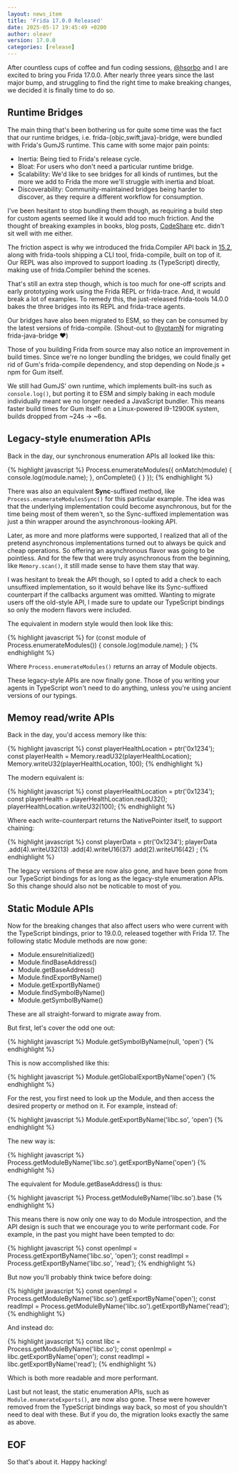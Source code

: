 ```yaml
---
layout: news_item
title: 'Frida 17.0.0 Released'
date: 2025-05-17 19:45:49 +0200
author: oleavr
version: 17.0.0
categories: [release]
---
```


After countless cups of coffee and fun coding sessions, [@hsorbo][] and I are
excited to bring you Frida 17.0.0. After nearly three years since the last major
bump, and struggling to find the right time to make breaking changes, we decided
it is finally time to do so.

## Runtime Bridges

The main thing that's been bothering us for quite some time was the fact that
our runtime bridges, i.e. frida-{objc,swift,java}-bridge, were bundled with
Frida's GumJS runtime. This came with some major pain points:

- Inertia: Being tied to Frida's release cycle.
- Bloat: For users who don't need a particular runtime bridge.
- Scalability: We'd like to see bridges for all kinds of runtimes, but the more
  we add to Frida the more we'll struggle with inertia and bloat.
- Discoverability: Community-maintained bridges being harder to discover, as
  they require a different workflow for consumption.

I've been hesitant to stop bundling them though, as requiring a build step for
custom agents seemed like it would add too much friction. And the thought of
breaking examples in books, blog posts, [CodeShare][] etc. didn't sit well with
me either.

The friction aspect is why we introduced the frida.Compiler API back in
[15.2][], along with frida-tools shipping a CLI tool, frida-compile, built on
top of it. Our REPL was also improved to support loading .ts (TypeScript)
directly, making use of frida.Compiler behind the scenes.

That's still an extra step though, which is too much for one-off scripts and
early prototyping work using the Frida REPL or frida-trace. And, it would
break a lot of examples. To remedy this, the just-released frida-tools 14.0.0
bakes the three bridges into its REPL and frida-trace agents.

Our bridges have also been migrated to ESM, so they can be consumed by the
latest versions of frida-compile. (Shout-out to [@yotamN][] for migrating
frida-java-bridge ♥️)

Those of you building Frida from source may also notice an improvement in build
times. Since we're no longer bundling the bridges, we could finally get rid of
Gum's frida-compile dependency, and stop depending on Node.js + npm for Gum
itself.

We still had GumJS' own runtime, which implements built-ins such as
`console.log()`, but porting it to ESM and simply baking in each module
individually meant we no longer needed a JavaScript bundler. This means faster
build times for Gum itself: on a Linux-powered i9-12900K system, builds dropped
from ~24s → ~6s.

## Legacy-style enumeration APIs

Back in the day, our synchronous enumeration APIs all looked like this:

{% highlight javascript %}
Process.enumerateModules({
  onMatch(module) {
    console.log(module.name);
  },
  onComplete() {
  }
});
{% endhighlight %}

There was also an equivalent **Sync**-suffixed method, like
`Process.enumerateModulesSync()` for this particular example. The idea was that
the underlying implementation could become asynchronous, but for the time being
most of them weren't, so the Sync-suffixed implementation was just a thin
wrapper around the asynchronous-looking API.

Later, as more and more platforms were supported, I realized that all of the
pretend asynchronous implementations turned out to always be quick and cheap
operations. So offering an asynchronous flavor was going to be pointless. And
for the few that were truly asynchronous from the beginning, like
`Memory.scan()`, it still made sense to have them stay that way.

I was hesitant to break the API though, so I opted to add a check to each
unsuffixed implementation, so it would behave like its Sync-suffixed counterpart
if the callbacks argument was omitted. Wanting to migrate users off the
old-style API, I made sure to update our TypeScript bindings so only the modern
flavors were included.

The equivalent in modern style would then look like this:

{% highlight javascript %}
for (const module of Process.enumerateModules()) {
  console.log(module.name);
}
{% endhighlight %}

Where `Process.enumerateModules()` returns an array of Module objects.

These legacy-style APIs are now finally gone. Those of you writing your agents
in TypeScript won't need to do anything, unless you're using ancient versions of
our typings.

## Memoy read/write APIs

Back in the day, you'd access memory like this:

{% highlight javascript %}
const playerHealthLocation = ptr('0x1234');
const playerHealth = Memory.readU32(playerHealthLocation);
Memory.writeU32(playerHealthLocation, 100);
{% endhighlight %}

The modern equivalent is:

{% highlight javascript %}
const playerHealthLocation = ptr('0x1234');
const playerHealth = playerHealthLocation.readU32();
playerHealthLocation.writeU32(100);
{% endhighlight %}

Where each write-counterpart returns the NativePointer itself, to support
chaining:

{% highlight javascript %}
const playerData = ptr('0x1234');
playerData
    .add(4).writeU32(13)
    .add(4).writeU16(37)
    .add(2).writeU16(42)
    ;
{% endhighlight %}

The legacy versions of these are now also gone, and have been gone from our
TypeScript bindings for as long as the legacy-style enumeration APIs. So this
change should also not be noticable to most of you.

## Static Module APIs

Now for the breaking changes that also affect users who were current with the
TypeScript bindings, prior to 19.0.0, released together with Frida 17. The
following static Module methods are now gone:

- Module.ensureInitialized()
- Module.findBaseAddress()
- Module.getBaseAddress()
- Module.findExportByName()
- Module.getExportByName()
- Module.findSymbolByName()
- Module.getSymbolByName()

These are all straight-forward to migrate away from.

But first, let's cover the odd one out:

{% highlight javascript %}
Module.getSymbolByName(null, 'open')
{% endhighlight %}

This is now accomplished like this:

{% highlight javascript %}
Module.getGlobalExportByName('open')
{% endhighlight %}

For the rest, you first need to look up the Module, and then access the desired
property or method on it. For example, instead of:

{% highlight javascript %}
Module.getExportByName('libc.so', 'open')
{% endhighlight %}

The new way is:

{% highlight javascript %}
Process.getModuleByName('libc.so').getExportByName('open')
{% endhighlight %}

The equivalent for Module.getBaseAddress() is thus:

{% highlight javascript %}
Process.getModuleByName('libc.so').base
{% endhighlight %}

This means there is now only one way to do Module introspection, and the API
design is such that we encourage you to write performant code. For example, in
the past you might have been tempted to do:

{% highlight javascript %}
const openImpl = Process.getExportByName('libc.so', 'open');
const readImpl = Process.getExportByName('libc.so', 'read');
{% endhighlight %}

But now you'll probably think twice before doing:

{% highlight javascript %}
const openImpl = Process.getModuleByName('libc.so').getExportByName('open');
const readImpl = Process.getModuleByName('libc.so').getExportByName('read');
{% endhighlight %}

And instead do:

{% highlight javascript %}
const libc = Process.getModuleByName('libc.so');
const openImpl = libc.getExportByName('open');
const readImpl = libc.getExportByName('read');
{% endhighlight %}

Which is both more readable and more performant.

Last but not least, the static enumeration APIs, such as
`Module.enumerateExports()`, are now also gone. These were however removed from
the TypeScript bindings way back, so most of you shouldn't need to deal with
these. But if you do, the migration looks exactly the same as above.

## EOF

So that's about it. Happy hacking!


[@hsorbo]: https://twitter.com/hsorbo
[CodeShare]: https://codeshare.frida.re/
[15.2]: /news/2022/07/21/frida-15-2-0-released/
[@yotamN]: https://github.com/yotamN
